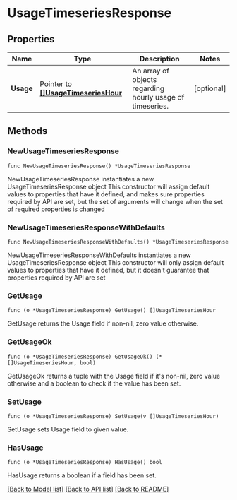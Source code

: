 # UsageTimeseriesResponse

## Properties

Name | Type | Description | Notes
---- | ---- | ----------- | ------
**Usage** | Pointer to [**[]UsageTimeseriesHour**](UsageTimeseriesHour.md) | An array of objects regarding hourly usage of timeseries. | [optional] 

## Methods

### NewUsageTimeseriesResponse

`func NewUsageTimeseriesResponse() *UsageTimeseriesResponse`

NewUsageTimeseriesResponse instantiates a new UsageTimeseriesResponse object
This constructor will assign default values to properties that have it defined,
and makes sure properties required by API are set, but the set of arguments
will change when the set of required properties is changed

### NewUsageTimeseriesResponseWithDefaults

`func NewUsageTimeseriesResponseWithDefaults() *UsageTimeseriesResponse`

NewUsageTimeseriesResponseWithDefaults instantiates a new UsageTimeseriesResponse object
This constructor will only assign default values to properties that have it defined,
but it doesn't guarantee that properties required by API are set

### GetUsage

`func (o *UsageTimeseriesResponse) GetUsage() []UsageTimeseriesHour`

GetUsage returns the Usage field if non-nil, zero value otherwise.

### GetUsageOk

`func (o *UsageTimeseriesResponse) GetUsageOk() (*[]UsageTimeseriesHour, bool)`

GetUsageOk returns a tuple with the Usage field if it's non-nil, zero value otherwise
and a boolean to check if the value has been set.

### SetUsage

`func (o *UsageTimeseriesResponse) SetUsage(v []UsageTimeseriesHour)`

SetUsage sets Usage field to given value.

### HasUsage

`func (o *UsageTimeseriesResponse) HasUsage() bool`

HasUsage returns a boolean if a field has been set.


[[Back to Model list]](../README.md#documentation-for-models) [[Back to API list]](../README.md#documentation-for-api-endpoints) [[Back to README]](../README.md)


